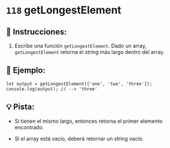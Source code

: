# `118` getLongestElement

## 📝 Instrucciones:

1. Escribe una función `getLongestElement`. Dado un array, `getLongestElement` retorna el string más largo dentro del array.

## 📎 Ejemplo:

```Js
let output = getLongestElement(['one', 'two', 'three']);
console.log(output); // --> 'three'
```

## 💡 Pista:

+ Si tienen el mismo largo, entonces retorna el primer elemento encontrado.

+ Si el array está vacío, deberá retornar un string vacío.
